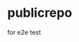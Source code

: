 # publicrepo
for e2e test
















































































































































































































































































































































































































































































































































































